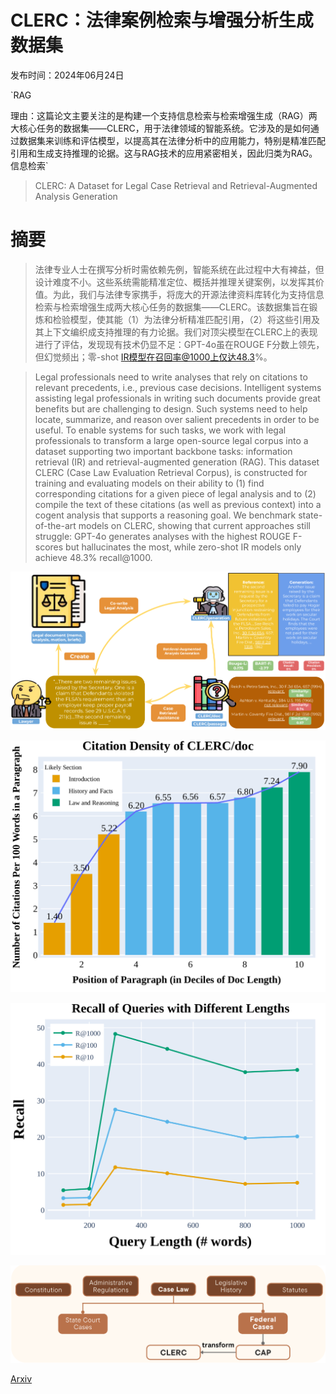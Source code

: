 # CLERC：法律案例检索与增强分析生成数据集

发布时间：2024年06月24日

`RAG

理由：这篇论文主要关注的是构建一个支持信息检索与检索增强生成（RAG）两大核心任务的数据集——CLERC，用于法律领域的智能系统。它涉及的是如何通过数据集来训练和评估模型，以提高其在法律分析中的应用能力，特别是精准匹配引用和生成支持推理的论据。这与RAG技术的应用紧密相关，因此归类为RAG。` `信息检索`

> CLERC: A Dataset for Legal Case Retrieval and Retrieval-Augmented Analysis Generation

# 摘要

> 法律专业人士在撰写分析时需依赖先例，智能系统在此过程中大有裨益，但设计难度不小。这些系统需能精准定位、概括并推理关键案例，以发挥其价值。为此，我们与法律专家携手，将庞大的开源法律资料库转化为支持信息检索与检索增强生成两大核心任务的数据集——CLERC。该数据集旨在锻炼和检验模型，使其能（1）为法律分析精准匹配引用，（2）将这些引用及其上下文编织成支持推理的有力论据。我们对顶尖模型在CLERC上的表现进行了评估，发现现有技术仍显不足：GPT-4o虽在ROUGE F分数上领先，但幻觉频出；零-shot IR模型在召回率@1000上仅达48.3%。

> Legal professionals need to write analyses that rely on citations to relevant precedents, i.e., previous case decisions. Intelligent systems assisting legal professionals in writing such documents provide great benefits but are challenging to design. Such systems need to help locate, summarize, and reason over salient precedents in order to be useful. To enable systems for such tasks, we work with legal professionals to transform a large open-source legal corpus into a dataset supporting two important backbone tasks: information retrieval (IR) and retrieval-augmented generation (RAG). This dataset CLERC (Case Law Evaluation Retrieval Corpus), is constructed for training and evaluating models on their ability to (1) find corresponding citations for a given piece of legal analysis and to (2) compile the text of these citations (as well as previous context) into a cogent analysis that supports a reasoning goal. We benchmark state-of-the-art models on CLERC, showing that current approaches still struggle: GPT-4o generates analyses with the highest ROUGE F-scores but hallucinates the most, while zero-shot IR models only achieve 48.3% recall@1000.

![CLERC：法律案例检索与增强分析生成数据集](../../../paper_images/2406.17186/x1.png)

![CLERC：法律案例检索与增强分析生成数据集](../../../paper_images/2406.17186/x2.png)

![CLERC：法律案例检索与增强分析生成数据集](../../../paper_images/2406.17186/x3.png)

![CLERC：法律案例检索与增强分析生成数据集](../../../paper_images/2406.17186/x4.png)

[Arxiv](https://arxiv.org/abs/2406.17186)